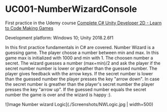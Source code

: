 # UC001-NumberWizardConsole
First practice in the Udemy course [Complete C# Unity Developer 2D - Learn to Code Making Games](https://www.udemy.com/unitycourse/)

Development platform: Windows 10; Unity 2018.2.6f1

In this first practice fundamentals in C# are covered. 
Number Wizard is a guessing game. The player chosse a number between min and max.
In this game max is initialized with 1000 and min with 1. The choosen number a secret. 
The wizard guesses a number (max+min)/2 and ask the player if the secret number number is
lower or greather than the guessed number. 
The player gives feedback with the arrow keys. If the secret number is lower than the guessed number the player presses the key "arrow down". 
In case the secret number is greather than the player's secret number the player presses the key "arrow up". 
If the guessed number equals the secret number the game is over and the wizard is happy :).  

![Image Number wizard Logic](./Screenshots/NWLogic.jpg  | width=500)

